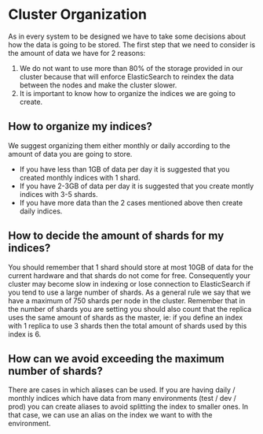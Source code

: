 # Cluster Organization

As in every system to be designed we have to take some decisions about how the data is going to be stored. The first step that we need to consider is the amount of data we have for 2 reasons:
1. We do not want to use more than 80% of the storage provided in our cluster because that will enforce ElasticSearch to reindex the data between the nodes and make the cluster slower.
2. It is important to know how to organize the indices we are going to create.

## How to organize my indices? 
We suggest organizing them either monthly or daily according to the amount of data you are going to store.
* If you have less than 1GB of data per day it is suggested that you created monthly indices with 1 shard.
* If you have 2-3GB of data per day it is suggested that you create montly indices with 3-5 shards.
* If you have more data than the 2 cases mentioned above then create daily indices.

## How to decide the amount of shards for my indices?
You should remember that 1 shard should store at most 10GB of data for the current hardware and that shards do not come for free. Consequently your cluster may become slow in indexing or lose connection to ElasticSearch if you tend to use a large number of shards. As a general rule we say that we have a maximum of 750 shards per node in the cluster. Remember that in the number of shards you are setting you should also count that the replica uses the same amount of shards as the master, ie: if you define an index with 1 replica to use 3 shards then the total amount of shards used by this index is 6.

## How can we avoid exceeding the maximum number of shards?
There are cases in which aliases can be used. If you are having daily / monthly indices which have data from many environments (test / dev / prod) you can create aliases to avoid splitting the index to smaller ones. In that case, we can use an alias on the index we want to with the environment.

